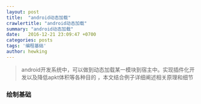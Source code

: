 ```yaml
---
layout: post
title:  "android动态加载"
crawlertitle: "android动态加载"
summary: "android动态加载"
date:   2016-12-21 23:09:47 +0700
categories: posts
tags: '编程基础'
author: hewking
---
```

> android开发系统中，可以做到动态加载某一模块到宿主中。实现插件化开发以及降低apkt体积等各种目的
，本文结合例子详细阐述相关原理和细节

### 绘制基础








